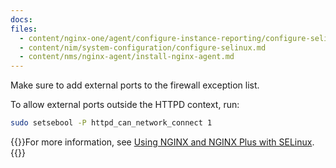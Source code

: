 ```yaml
---
docs:
files:
  - content/nginx-one/agent/configure-instance-reporting/configure-selinux.md
  - content/nim/system-configuration/configure-selinux.md
  - content/nms/nginx-agent/install-nginx-agent.md
---
```


Make sure to add external ports to the firewall exception list.

To allow external ports outside the HTTPD context, run:

```bash
sudo setsebool -P httpd_can_network_connect 1
```

{{<see-also>}}For more information, see [Using NGINX and NGINX Plus with SELinux](https://www.nginx.com/blog/using-nginx-plus-with-selinux/).{{</see-also>}}